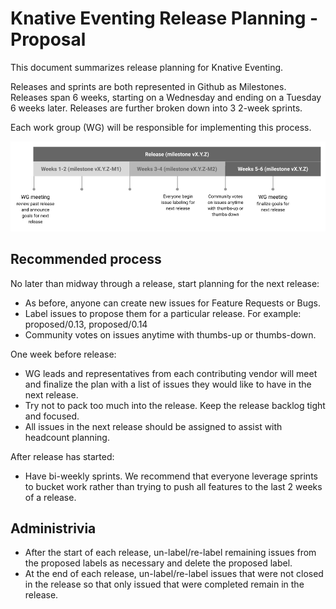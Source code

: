 # Knative Eventing Release Planning - Proposal

This document summarizes release planning for Knative Eventing.

Releases and sprints are both represented in Github as Milestones. Releases span 6 weeks, starting on a Wednesday and ending
on a Tuesday 6 weeks later. Releases are further broken down into 3 2-week sprints.

Each work group (WG) will be responsible for implementing this process.

![release planning overview](images/releaseplanning.png)

## Recommended process

No later than midway through a release, start planning for the next release:
- As before, anyone can create new issues for Feature Requests or Bugs.
- Label issues to propose them for a particular release. For example: proposed/0.13, proposed/0.14
- Community votes on issues anytime with thumbs-up or thumbs-down.

One week before release:
- WG leads and representatives from each contributing vendor will meet and finalize the plan with a list of issues they would
like to have in the next release.
- Try not to pack too much into the release. Keep the release backlog tight and focused.
- All issues in the next release should be assigned to assist with headcount planning.

After release has started:
- Have bi-weekly sprints. We recommend that everyone leverage sprints to bucket work rather than trying to push all features
to the last 2 weeks of a release.

## Administrivia

- After the start of each release, un-label/re-label remaining issues from the proposed labels as necessary and delete the 
proposed label.
- At the end of each release, un-label/re-label issues that were not closed in the release so that only issued that were 
completed remain in the release.

